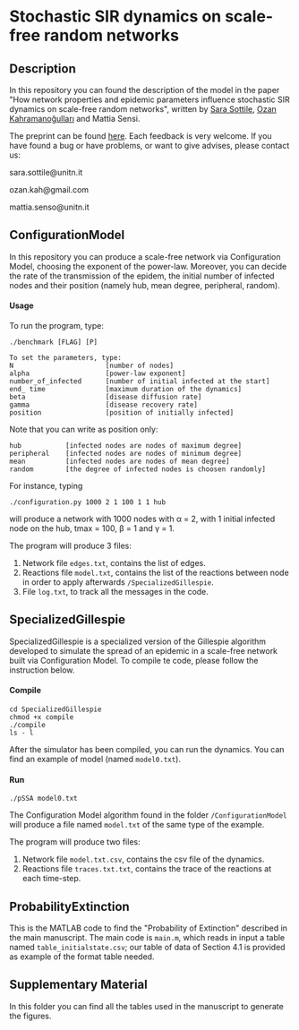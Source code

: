 <h1>Stochastic SIR dynamics on scale-free random networks</h1>

<h2>Description</h2>

In this repository you can found the description of the model in the paper "How network properties and epidemic parameters influence stochastic SIR dynamics on scale-free random networks", written by <a href="https://sarasottile.github.io/" target="_blank">Sara Sottile</a>, <a href="https://ozan-k.com/" target="_blank">Ozan Kahramanoğulları</a> and Mattia Sensi.

The preprint can be found <a href=" " target="_blank">here</a>. Each feedback is very welcome. If you have found a bug or have problems, or want to give advises, please contact us:

<p>sara.sottile@unitn.it</p>
<p>ozan.kah@gmail.com</p>
<p>mattia.senso@unitn.it</p>

<h2>ConfigurationModel</h2>

In this repository you can produce a scale-free network via Configuration Model, choosing the exponent of the power-law. Moreover, you can decide the rate of the transmission of the epidem, the initial number of infected nodes and their position (namely hub, mean degree, peripheral, random).

<h4>Usage</h4>

To run the program, type:  
```
./benchmark [FLAG] [P]

To set the parameters, type:
N                       [number of nodes]
alpha                   [power-law exponent]
number_of_infected      [number of initial infected at the start]
end_ time               [maximum duration of the dynamics]
beta                    [disease diffusion rate]
gamma                   [disease recovery rate]
position                [position of initially infected]
```
Note that you can write as position only:
```
hub           [infected nodes are nodes of maximum degree]
peripheral    [infected nodes are nodes of minimum degree]
mean          [infected nodes are nodes of mean degree]
random        [the degree of infected nodes is choosen randomly]
```

For instance, typing

```
./configuration.py 1000 2 1 100 1 1 hub
```
will produce a network with 1000 nodes with &alpha; = 2, with 1 initial infected node on the hub, tmax = 100, &beta; = 1 and &gamma; = 1.

The program will produce 3 files:
1. Network file `edges.txt`, contains the list of edges.
2. Reactions file `model.txt`, contains the list of the reactions between node in order to apply afterwards `/SpecializedGillespie`.
3. File `log.txt`, to track all the messages in the code.

<h2>SpecializedGillespie</h2>

SpecializedGillespie is a specialized version of the Gillespie algorithm developed to simulate the spread of an epidemic in a scale-free network built via Configuration Model. To compile te code, please follow the instruction below.


<h4>Compile</h4>

```
cd SpecializedGillespie
chmod +x compile
./compile
ls - l
```
After the simulator has been compiled, you can run the dynamics. You can find an example of model (named `model0.txt`).

<h4>Run</h4>

```
./pSSA model0.txt
```
The Configuration Model algorithm found in the folder `/ConfigurationModel` will produce a file named `model.txt` of the same type of the example.

The program will produce two files:
1. Network file `model.txt.csv`, contains the csv file of the dynamics.
2. Reactions file `traces.txt.txt`, contains the trace of the reactions at each time-step.


<h2>ProbabilityExtinction</h2>

This is the MATLAB code to find the "Probability of Extinction" described in the main manuscript. The main code is `main.m`, which reads in input a table named `table_initialstate.csv`; our table of data of Section 4.1 is provided as example of the format table needed.

<h2>Supplementary Material</h2>

In this folder you can find all the tables used in the manuscript to generate the figures.
